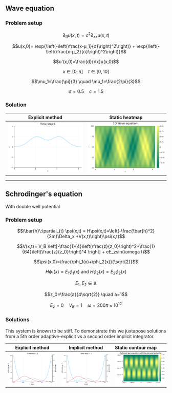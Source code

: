 ## Wave equation 

### Problem setup
$$\partial_{tt} u(x,t) = c^2 \partial_{xx} u(x,t)$$

$$u(x,0)= \exp{\left(-\left(\frac{x-μ_1}{σ}\right)^2\right)} + \exp{\left(-\left(\frac{x-μ_2}{σ}\right)^2\right)}$$

$$u'(x,0)=\frac{d}{dx}u(x,0)$$

$$x\in[0,\pi] \quad t\in[0,10]$$

$$\mu_1=\frac{\pi}{3} \quad \mu_1=\frac{2\pi}{3}$$

$$\sigma=0.5 \quad c=1.5$$

### Solution
 Explicit method          |  Static heatmap  
:-------------------------:|:-------------------------:
  [![name](https://github.com/dynamic-queries/LinearPDEs/blob/main/figures/wave.gif)](https://github.com/dynamic-queries/LinearPDEs/blob/main/figures/wave.gif) | [![name](https://github.com/dynamic-queries/LinearPDEs/blob/main/figures/contour_wave.png)](https://github.com/dynamic-queries/LinearPDEs/blob/main/figures/contour_wave.png)

---

## Schrodinger's equation 
With double well potential

### Problem setup
$$i\bar{h}\:\partial_{t} \psi(x,t) = H\psi(x,t)=\left(-\frac{\bar{h}^2}{2m}\Delta_x +V(x,t)\right)\psi(x,t)$$

$$V(x,t)= V_B \left[-\frac{1}{4}\left(\frac{z}{z_0}\right)^2+\frac{1}{64}\left(\frac{z}{z_0}\right)^4 \right] + eE_zsin(\omega t)$$

$$\psi(x,0)=\frac{\phi_1(x)+\phi_2(x)}{\sqrt{2}}$$

$$H\phi_1(x)=E_1\phi_1(x) \textrm{ and } H\phi_2(x)=E_2\phi_2(x)$$ 

$$E_1,E_2 \in \mathbb{R}$$

$$z_0=\frac{a}{4\sqrt{2}} \quad a=1$$

$$E_z=0 \quad V_B = 1 \quad \omega=200\pi\times10^{12}$$

### Solutions

This system is known to be stiff. To demonstrate this we juxtapose solutions from a 5th order adaptive-explicit vs a second order implicit integrator.

Explicit method           |  Implicit method | Static contour map |
:-------------------------:|:-------------------------:|:-------------------------|
[![name](https://github.com/dynamic-queries/LinearPDEs/blob/main/figures/SE_explicit.gif)](https://github.com/dynamic-queries/LinearPDEs/blob/main/figures/SE_explicit.gif)  |  [![name](https://github.com/dynamic-queries/LinearPDEs/blob/main/figures/SE_implicit.gif)](https://github.com/dynamic-queries/LinearPDEs/blob/main/figures/SE_implicit.gif) | [![name](https://github.com/dynamic-queries/LinearPDEs/blob/main/figures/contour_SE.png)](https://github.com/dynamic-queries/LinearPDEs/blob/main/figures/contour_SE.png)
